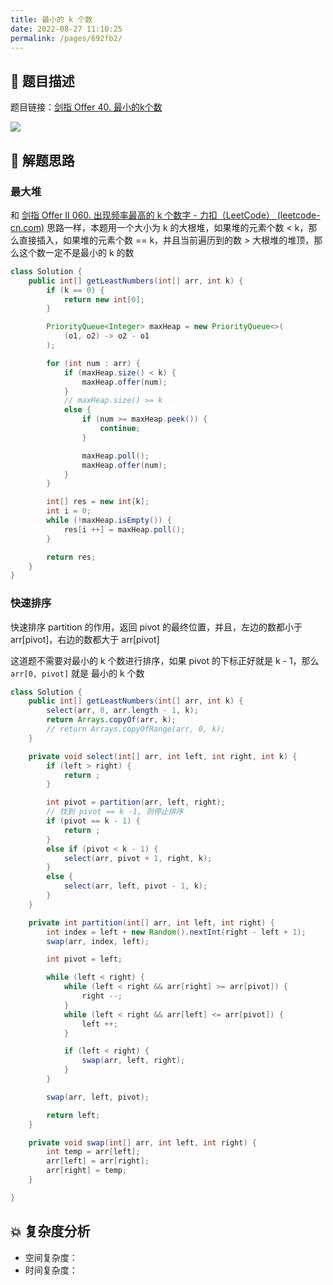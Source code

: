 ```yaml
---
title: 最小的 k 个数
date: 2022-08-27 11:10:25
permalink: /pages/692fb2/
---
```

## 📃 题目描述

题目链接：[剑指 Offer 40. 最小的k个数](https://leetcode.cn/problems/zui-xiao-de-kge-shu-lcof/)

![](https://cs-wiki.oss-cn-shanghai.aliyuncs.com/img/image-20220827111107221.png)

## 🔔 解题思路

### 最大堆

和 [剑指 Offer II 060. 出现频率最高的 k 个数字 - 力扣（LeetCode） (leetcode-cn.com)](https://leetcode-cn.com/problems/g5c51o/) 思路一样，本题用一个大小为 k 的大根堆，如果堆的元素个数 < k，那么直接插入，如果堆的元素个数 == k，并且当前遍历到的数 > 大根堆的堆顶，那么这个数一定不是最小的 k 的数


```java
class Solution {
    public int[] getLeastNumbers(int[] arr, int k) {
        if (k == 0) {
            return new int[0];
        }

        PriorityQueue<Integer> maxHeap = new PriorityQueue<>(
            (o1, o2) -> o2 - o1
        );

        for (int num : arr) {
            if (maxHeap.size() < k) {
                maxHeap.offer(num);
            }
            // maxHeap.size() >= k
            else {
                if (num >= maxHeap.peek()) {
                    continue;
                }

                maxHeap.poll();
                maxHeap.offer(num);
            }
        }

        int[] res = new int[k];
        int i = 0;
        while (!maxHeap.isEmpty()) {
            res[i ++] = maxHeap.poll();
        }

        return res;
    }
}
```

### 快速排序

快速排序 partition 的作用，返回 pivot 的最终位置，并且，左边的数都小于 arr[pivot]，右边的数都大于 arr[pivot]

这道题不需要对最小的 k 个数进行排序，如果 pivot 的下标正好就是 k - 1，那么 `arr[0, pivot]` 就是 最小的 k 个数

```java
class Solution {
    public int[] getLeastNumbers(int[] arr, int k) {
        select(arr, 0, arr.length - 1, k);
        return Arrays.copyOf(arr, k);
        // return Arrays.copyOfRange(arr, 0, k);
    }

    private void select(int[] arr, int left, int right, int k) {
        if (left > right) {
            return ;
        }

        int pivot = partition(arr, left, right);
        // 找到 pivot == k -1, 则停止排序
        if (pivot == k - 1) {
            return ;
        }
        else if (pivot < k - 1) {
            select(arr, pivot + 1, right, k);
        }
        else {
            select(arr, left, pivot - 1, k);
        }
    }

    private int partition(int[] arr, int left, int right) {
        int index = left + new Random().nextInt(right - left + 1);
        swap(arr, index, left);

        int pivot = left;

        while (left < right) {
            while (left < right && arr[right] >= arr[pivot]) {
                right --;
            }
            while (left < right && arr[left] <= arr[pivot]) {
                left ++;
            }

            if (left < right) {
                swap(arr, left, right);
            }
        }

        swap(arr, left, pivot);

        return left;
    }

    private void swap(int[] arr, int left, int right) {
        int temp = arr[left];
        arr[left] = arr[right];
        arr[right] = temp;
    }

}
```



## 💥 复杂度分析

- 空间复杂度：
- 时间复杂度：